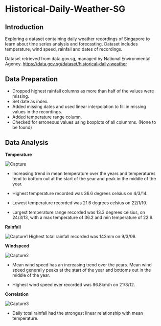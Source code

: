 # Historical-Daily-Weather-SG
 
## Introduction

Exploring a dataset containing daily weather recordings of Singapore to learn about time series analysis and forecasting. Dataset includes temperature, wind speed, rainfall and dates of recordings.

Dataset retrieved from data.gov.sg, managed by National Environmental Agency. 
https://data.gov.sg/dataset/historical-daily-weather


## Data Preparation

- Dropped highest rainfall columns as more than half of the values were missing.
- Set date as index.
- Added missing dates and used linear interpolation to fill in missing values in the recordings.
- Added temperature range column.
- Checked for erroneous values using boxplots of all colunmns. (None to be found)


## Data Analysis
**Temperature**

![Capture](https://user-images.githubusercontent.com/91514179/179925980-98e53e92-11a9-40d9-b0af-75e58d6e51bb.PNG)
- Increasing trend in mean temperature over the years and temperatures tend to bottom out at the start of the year and peak in the middle of the year.

- Highest temperature recorded was 36.6 degrees celsius on 4/3/14.

- Lowest temperature recorded was 21.6 degrees celsius on 22/1/10.

- Largest temperature range recorded was 13.3 degrees celsius, on 24/3/13, with a max temperature of 36.2 and min temperature of 22.9.


**Rainfall**

![Capture1](https://user-images.githubusercontent.com/91514179/179926144-663d52d7-fe90-4bcb-af84-18655b7e8ef0.PNG)
Highest total rainfall recorded was 142mm on 9/3/09.


**Windspeed**

![Capture2](https://user-images.githubusercontent.com/91514179/179926272-c8bc6ded-d3df-422a-b7e5-368393de518d.PNG)
- Mean wind speed has an increasing trend over the years. Mean wind speed generally peaks at the start of the year and bottoms out in the middle of the year.

- Highest wind speed ever recorded was 86.8km/h on 21/3/12.


**Correlation**

![Capture3](https://user-images.githubusercontent.com/91514179/179926535-24037500-91a2-45e3-81a6-c1d8c7e61bfd.PNG)
- Daily total rainfall had the strongest linear relationship with mean temperature.


